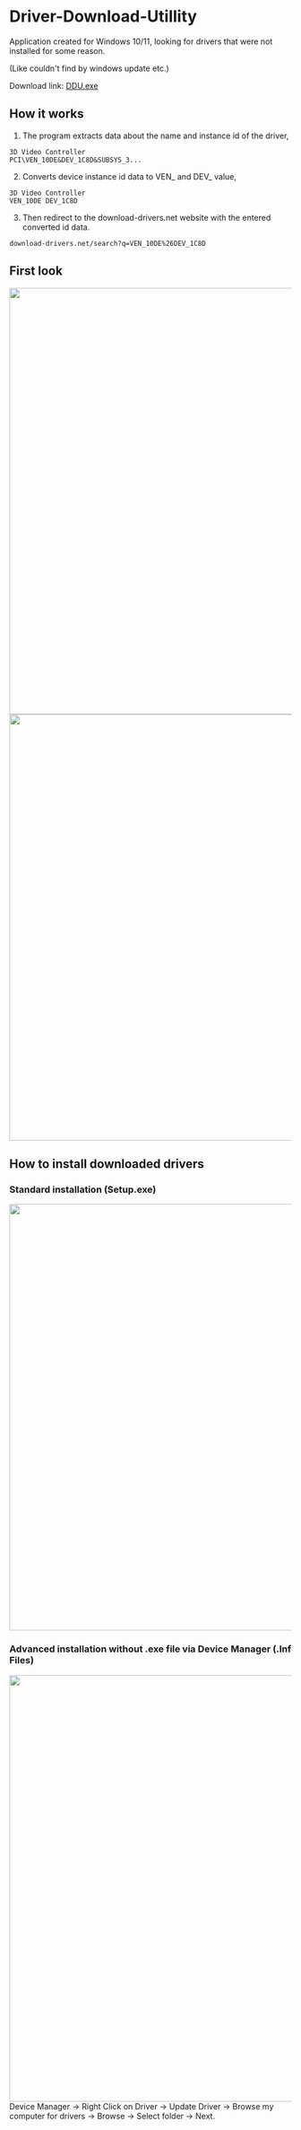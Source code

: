 # Driver-Download-Utillity
Application created for Windows 10/11, looking for drivers that were not installed for some reason.

(Like couldn't find by windows update etc.)

Download link: <a href="https://minhaskamal.github.io/DownGit/#/home?url=https://github.com/semazurek/Driver-Download-Utillity/blob/main/DDU.exe"> DDU.exe </a>

## How it works

1) The program extracts data about the name and instance id of the driver,
```
3D Video Controller
PCI\VEN_10DE&DEV_1C8D&SUBSYS_3...
```

2) Converts device instance id data to VEN_ and DEV_ value,
```
3D Video Controller
VEN_10DE DEV_1C8D
```

3) Then redirect to the download-drivers.net website with the entered converted id data.
```
download-drivers.net/search?q=VEN_10DE%26DEV_1C8D
```

## First look

<img src="https://user-images.githubusercontent.com/85984736/156902812-c67b44bc-e10f-4382-bf1b-f426923d5500.png" width="760">

<img src="https://user-images.githubusercontent.com/85984736/156903232-dd130ead-ddce-4e4f-9bab-e295ade4da16.png" width="760">

## How to install downloaded drivers

### Standard installation (Setup.exe)

<img src="https://user-images.githubusercontent.com/85984736/156904240-f8de27c9-1772-41db-96c1-5bde46f7d669.png" width="760">

### Advanced installation without .exe file via Device Manager (.Inf Files)

<img src="https://user-images.githubusercontent.com/85984736/156904232-bf01ca66-3998-4793-b23c-652ee6b4cde6.gif" width="760">
Device Manager -> Right Click on Driver -> Update Driver -> Browse my computer for drivers -> Browse -> Select folder -> Next.
